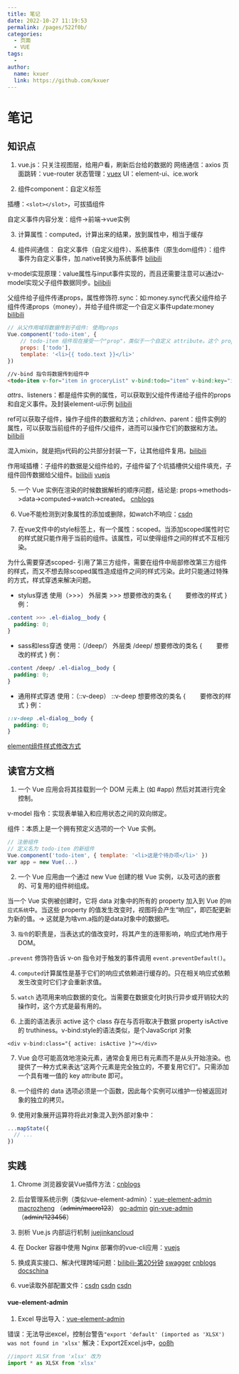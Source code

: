 ```yaml
---
title: 笔记
date: 2022-10-27 11:19:53
permalink: /pages/522f0b/
categories:
  - 页面
  - VUE
tags:
  - 
author: 
  name: kxuer
  link: https://github.com/kxuer
---
```

# 笔记

## 知识点

1. vue.js：只关注视图层，给用户看，刷新后台给的数据的
网络通信：axios
页面跳转：vue-router
状态管理：[vuex](https://v3.vuex.vuejs.org/zh/guide)
UI：element-ui、ice.work

2. 组件component：自定义标签

插槽：`<slot></slot>`，可拔插组件

自定义事件内容分发：组件->前端->vue实例

3. 计算属性：computed，计算出来的结果，放到属性中，相当于缓存

4. 组件间通信：
自定义事件（自定义组件）、系统事件（原生dom组件）：组件事件为自定义事件，加.native转换为系统事件 [bilibili](https://www.bilibili.com/video/BV1Vf4y1T7bw?p=114)

v-model实现原理：value属性与input事件实现的，而且还需要注意可以通过v-model实现父子组件数据同步。[bilibili](https://www.bilibili.com/video/BV1Vf4y1T7bw?p=115)

父组件给子组件传递props，属性修饰符.sync：如:money.sync代表父组件给子组件传递props（money），并给子组件绑定一个自定义事件update:money  
[bilibili](https://www.bilibili.com/video/BV1Vf4y1T7bw?p=116) 
```js
// 从父作用域将数据传到子组件: 使用props
Vue.component('todo-item', { 
    // todo-item 组件现在接受一个"prop"，类似于一个自定义 attribute。这个 prop 名为 todo。 
    props: ['todo'], 
    template: '<li>{{ todo.text }}</li>' 
})
```
```html
//v-bind 指令将数据传到组件中
<todo-item v-for="item in groceryList" v-bind:todo="item" v-bind:key="item.id" ></todo-item>
```

$attrs、$listeners：都是组件实例的属性，可以获取到父组件传递给子组件的props和自定义事件。及封装element-ui示例   [bilibili](https://www.bilibili.com/video/BV1Vf4y1T7bw?p=117)

ref可以获取子组件，操作子组件的数据和方法；$children、$parent：组件实例的属性，可以获取当前组件的子组件/父组件，进而可以操作它们的数据和方法。[bilibili](https://www.bilibili.com/video/BV1Vf4y1T7bw?p=118)

混入mixin，就是把js代码的公共部分封装一下，让其他组件复用。[bilibili](https://www.bilibili.com/video/BV1Vf4y1T7bw?p=119)

作用域插槽：子组件的数据是父组件给的，子组件留了个坑插槽供父组件填充，子组件回传数据给父组件。[bilibili](https://www.bilibili.com/video/BV1Vf4y1T7bw?p=120)
[vuejs](https://cn.vuejs.org/v2/guide/components.html#%E9%80%9A%E8%BF%87%E6%8F%92%E6%A7%BD%E5%88%86%E5%8F%91%E5%86%85%E5%AE%B9)

5. 一个 Vue 实例在渲染的时候数据解析的顺序问题，结论是: props->methods->data->computed->watch->created。 [cnblogs](https://www.cnblogs.com/boji/p/15929728.html)

6. Vue不能检测到对象属性的添加或删除，如watch不响应：[csdn](https://blog.csdn.net/qq_41892236/article/details/121379965)

7. 在vue文件中的style标签上，有一个属性：scoped。当添加scoped属性时它的样式就只能作用于当前的组件。该属性，可以使得组件之间的样式不互相污染。

为什么需要穿透scoped-
引用了第三方组件，需要在组件中局部修改第三方组件的样式，而又不想去除scoped属性造成组件之间的样式污染。此时只能通过特殊的方式，样式穿透来解决问题。

* stylus穿透
使用（>>>）
外层类 >>> 想要修改的类名 {
　　要修改的样式
}
例：
```css
.content >>> .el-dialog__body {
  padding: 0;
}
```

* sass和less穿透
使用：（/deep/）
外层类 /deep/ 想要修改的类名 {
　　要修改的样式
}
例：
```css
.content /deep/ .el-dialog__body {
  padding: 0;
}
```

* 通用样式穿透
使用：（::v-deep）
::v-deep 想要修改的类名 {
　　要修改的样式
}
例：
```css
::v-deep .el-dialog__body {
  padding: 0;
}
```

[element组件样式修改方式](https://blog.csdn.net/W936438835/article/details/123431314)

## 读官方文档

1. 一个 Vue 应用会将其挂载到一个 DOM 元素上 (如 #app) 然后对其进行完全控制。

v-model 指令：实现表单输入和应用状态之间的双向绑定。

组件：本质上是一个拥有预定义选项的一个 Vue 实例。
```js
// 注册组件
// 定义名为 todo-item 的新组件 
Vue.component('todo-item', { template: '<li>这是个待办项</li>' }) 
var app = new Vue(...)
```

2. 一个 Vue 应用由一个通过 new Vue 创建的根 Vue 实例，以及可选的嵌套的、可复用的组件树组成。

当一个 Vue 实例被创建时，它将 data 对象中的所有的 property 加入到 Vue 的`响应式系统`中。当这些 property 的值发生改变时，视图将会产生“响应”，即匹配更新为新的值。-> 这就是为啥vm.a指的是data对象中的数据吧。

3. `指令`的职责是，当表达式的值改变时，将其产生的连带影响，响应式地作用于 DOM。

`.prevent` 修饰符告诉 v-on 指令对于触发的事件调用 `event.preventDefault()`。

4. `computed`计算属性是基于它们的响应式依赖进行缓存的。只在相关响应式依赖发生改变时它们才会重新求值。

5. `watch` 选项用来响应数据的变化。当需要在数据变化时执行异步或开销较大的操作时，这个方式是最有用的。

6. 上面的语法表示 active 这个 class 存在与否将取决于数据 property isActive 的 truthiness。v-bind:style的语法类似，是个JavaScript 对象

`<div v-bind:class="{ active: isActive }"></div>`

7. Vue 会尽可能高效地渲染元素，通常会复用已有元素而不是从头开始渲染。也提供了一种方式来表达“这两个元素是完全独立的，不要复用它们”。只需添加一个具有唯一值的 key attribute 即可。

8. 一个组件的 data 选项必须是一个函数，因此每个实例可以维护一份被返回对象的独立的拷贝。

9. 使用对象展开运算符将此对象混入到外部对象中：
```js
...mapState({
  // ...
})
```

## 实践

1. Chrome 浏览器安装Vue插件方法：[cnblogs](https://www.cnblogs.com/liangyaofeng/p/15097715.html)

2. 后台管理系统示例（类似vue-element-admin）：[vue-element-admin](https://panjiachen.gitee.io/vue-element-admin/)   [macrozheng](https://www.macrozheng.com/admin/#/home) （~~admin/macro123~~）    [go-admin](https://www.go-admin.dev/dashboard)  [gin-vue-admin](https://demo.gin-vue-admin.com/#/layout/dashboard) （~~admin/123456~~）

3. 剖析 Vue.js 内部运行机制 [juejin](https://juejin.cn/book/6844733705089449991)[kancloud](https://www.kancloud.cn/sllyli/vuejs/1244017)

4. 在 Docker 容器中使用 Nginx 部署你的vue-cli应用：[vuejs](https://cli.vuejs.org/zh/guide/deployment.html#docker-nginx)

5. 换成真实接口、解决代理跨域问题：[bilibili-第20分钟](https://www.bilibili.com/video/BV1Vf4y1T7bw?p=123)     [swagger](http://39.98.123.211:8170/swagger-ui.html)   [cnblogs](https://www.cnblogs.com/haoxianrui/p/13624548.html)   [docschina](https://webpack.docschina.org/configuration/dev-server/#devserverproxy) 

6. vue读取外部配置文件：[csdn](https://blog.csdn.net/weixin_38499606/article/details/121029695)   [csdn](https://blog.csdn.net/qq_18671415/article/details/119835949)   [csdn](https://blog.csdn.net/qq_28813031/article/details/120448171) 


#### vue-element-admin

1. Excel 导出导入：[vue-element-admin](https://panjiachen.github.io/vue-element-admin-site/zh/feature/component/excel.html)

错误：无法导出excel，控制台警告`"export 'default' (imported as 'XLSX') was not found in 'xlsx'`
解决：Export2Excel.js中，[oo8h](https://www.oo8h.com/news_1422.html)
```js
//import XLSX from 'xlsx' 改为
import * as XLSX from 'xlsx'
```